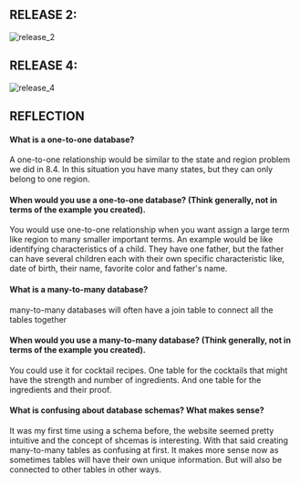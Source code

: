 
## RELEASE 2:
![release_2](Release_2.png "release 2 schema")

## RELEASE 4:
![release_4](Release_4.png "release 4 schema")

## REFLECTION

#### What is a one-to-one database?

A one-to-one relationship would be similar to the state and region problem we did in 8.4.  In this situation you have many states, but they can only belong to one region.

#### When would you use a one-to-one database? (Think generally, not in terms of the example you created).

You would use one-to-one relationship when you want assign a large term like region to many smaller important terms. An example would be like identifying characteristics of a child.  They have one father, but the father can have several children each with their own specific characteristic like, date of birth, their name, favorite color and father's name.

#### What is a many-to-many database?

many-to-many databases will often have a join table to connect all the tables together

#### When would you use a many-to-many database? (Think generally, not in terms of the example you created).

You could use it for cocktail recipes.  One table for the cocktails that might have the strength and number of ingredients.  And one table for the ingredients and their proof.

#### What is confusing about database schemas? What makes sense?

It was my first time using a schema before, the website seemed pretty intuitive and the concept of shcemas is interesting.  With that said creating many-to-many tables as confusing at first.  It makes more sense now as sometimes tables will have their own unique information.  But will also be connected to other tables in other ways.
